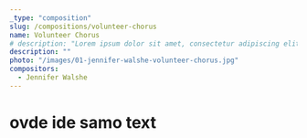 ```yaml
---
_type: "composition"
slug: /compositions/volunteer-chorus
name: Volunteer Chorus
# description: "Lorem ipsum dolor sit amet, consectetur adipiscing elit, sed do eiusmod tempor incididunt ut labore et dolore magna aliqua. Ut enim ad minim veniam, quis nostrud exercitation ullamco laboris nisi ut aliquip ex ea commodo consequat. Duis aute irure dolor in reprehenderit in voluptate velit esse cillum dolore eu fugiat nulla pariatur. Excepteur sint occaecat cupidatat non proident, sunt in culpa qui officia deserunt mollit anim id est laborum."
description: ""
photo: "/images/01-jennifer-walshe-volunteer-chorus.jpg"
compositors:
  - Jennifer Walshe
---
```


# ovde ide samo text
